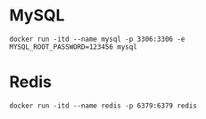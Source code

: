 # MySQL
```shell
docker run -itd --name mysql -p 3306:3306 -e MYSQL_ROOT_PASSWORD=123456 mysql
```

# Redis
```shell
docker run -itd --name redis -p 6379:6379 redis
```
